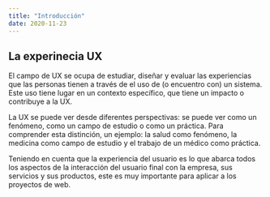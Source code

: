 ```yaml
---
title: "Introducción"
date: 2020-11-23
---
```


## La experinecia UX

El campo de UX se ocupa de estudiar, diseñar y evaluar las experiencias que las personas tienen a través de
el uso de (o encuentro con) un sistema. Este uso tiene lugar en un contexto específico, que tiene un impacto
o contribuye a la UX.

La UX se puede ver desde diferentes perspectivas: se puede ver como un fenómeno, como un campo de estudio o como un
práctica. Para comprender esta distinción, un ejemplo: la salud como fenómeno, la medicina
como campo de estudio y el trabajo de un médico como práctica. 

Teniendo en cuenta que la experiencia del usuario es lo que abarca todos los aspectos de la interacción del usuario final con la empresa, sus servicios y sus productos, este es muy importante para aplicar a los proyectos de web.